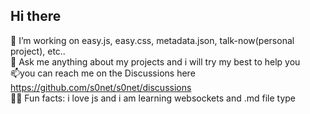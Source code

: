 <head>
<link rel="shortcut icon" type="image/x-icon" href="./favicon.png" >
</head>

## Hi there

👷 I’m working on easy.js, easy.css, metadata.json, talk-now(personal project), etc..  
💬 Ask me anything about my projects and i will try my best to help you  
📫you can reach me on the Discussions here https://github.com/s0net/s0net/discussions  
🎉🎈 Fun facts: i love js and i am learning websockets and .md file type  
